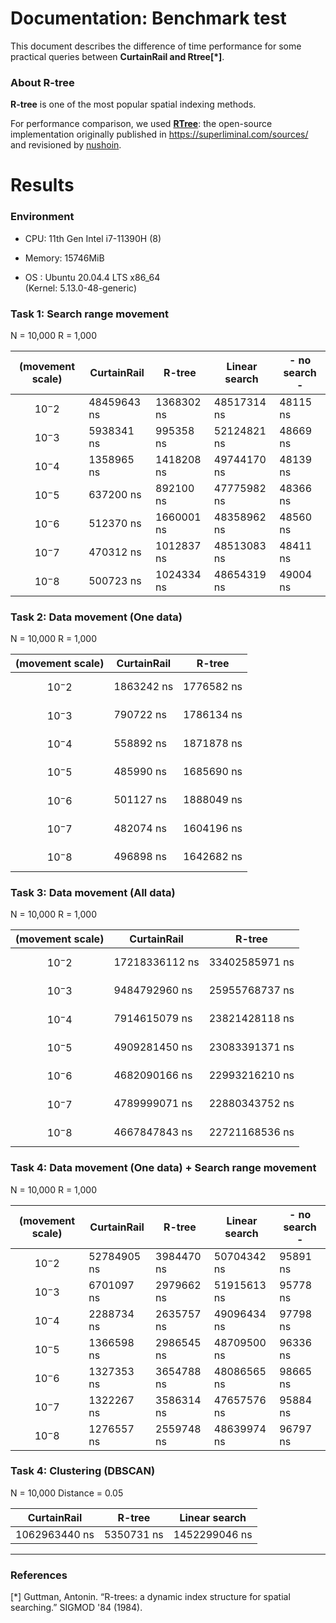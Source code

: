 # Documentation: Benchmark test

This document describes the difference of time performance for some practical queries between **CurtainRail and Rtree[*]**.

### About R-tree

**R-tree** is one of the most popular spatial indexing methods.

For performance comparison, we used [**RTree**](https://github.com/nushoin/RTree): the open-source implementation originally published in https://superliminal.com/sources/ and revisioned by [nushoin](https://github.com/nushoin).


# Results

### Environment

 - CPU: 11th Gen Intel i7-11390H (8)
 - Memory: 15746MiB

 - OS : Ubuntu 20.04.4 LTS x86_64<br>
    (Kernel: 5.13.0-48-generic)

### Task 1: Search range movement

N = 10,000
R = 1,000

|(movement scale)|CurtainRail|R-tree|Linear search| - no search - |
|---|---|---|---|---|
|$$ 10^-2 $$|48459643 ns|1368302 ns|48517314 ns|48115 ns|
|$$ 10^-3 $$|5938341 ns|995358 ns|52124821 ns|48669 ns|
|$$ 10^-4 $$|1358965 ns|1418208 ns|49744170 ns|48139 ns|
|$$ 10^-5 $$|637200 ns|892100 ns|47775982 ns|48366 ns|
|$$ 10^-6 $$|512370 ns|1660001 ns|48358962 ns|48560 ns|
|$$ 10^-7 $$|470312 ns|1012837 ns|48513083 ns|48411 ns|
|$$ 10^-8 $$|500723 ns|1024334 ns|48654319 ns|49004 ns|


### Task 2: Data movement (One data)

N = 10,000
R = 1,000

|(movement scale)|CurtainRail|R-tree|
|---|---|---|
|$$ 10^-2 $$|1863242 ns|1776582 ns|
|$$ 10^-3 $$|790722 ns|1786134 ns|
|$$ 10^-4 $$|558892 ns|1871878 ns|
|$$ 10^-5 $$|485990 ns|1685690 ns|
|$$ 10^-6 $$|501127 ns|1888049 ns|
|$$ 10^-7 $$|482074 ns|1604196 ns|
|$$ 10^-8 $$|496898 ns|1642682 ns|


### Task 3: Data movement (All data)

N = 10,000
R = 1,000

|(movement scale)|CurtainRail|R-tree|
|---|---|---|
|$$ 10^-2 $$|17218336112 ns|33402585971 ns|
|$$ 10^-3 $$|9484792960 ns|25955768737 ns|
|$$ 10^-4 $$|7914615079 ns|23821428118 ns|
|$$ 10^-5 $$|4909281450 ns|23083391371 ns|
|$$ 10^-6 $$|4682090166 ns|22993216210 ns|
|$$ 10^-7 $$|4789999071 ns|22880343752 ns|
|$$ 10^-8 $$|4667847843 ns|22721168536 ns|


### Task 4: Data movement (One data) +  Search range movement

N = 10,000
R = 1,000

|(movement scale)|CurtainRail|R-tree|Linear search| - no search - |
|---|---|---|---|---|
|$$ 10^-2 $$|52784905 ns|3984470 ns|50704342 ns|95891 ns|
|$$ 10^-3 $$|6701097 ns|2979662 ns|51915613 ns|95778 ns|
|$$ 10^-4 $$|2288734 ns|2635757 ns|49096434 ns|97798 ns|
|$$ 10^-5 $$|1366598 ns|2986545 ns|48709500 ns|96336 ns|
|$$ 10^-6 $$|1327353 ns|3654788 ns|48086565 ns|98665 ns|
|$$ 10^-7 $$|1322267 ns|3586314 ns|47657576 ns|95884 ns|
|$$ 10^-8 $$|1276557 ns|2559748 ns|48639974 ns|96797 ns|


### Task 4: Clustering (DBSCAN)

N = 10,000
Distance = 0.05

|CurtainRail|R-tree|Linear search| 
|---|---|---|
|1062963440 ns|5350731 ns|1452299046 ns|


___

### References

[*] Guttman, Antonin. “R-trees: a dynamic index structure for spatial searching.” SIGMOD '84 (1984).
